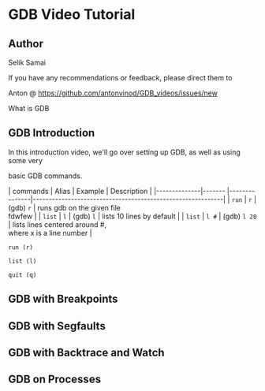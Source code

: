 # GDB Video Tutorial

Author
------
Selik Samai

If you have any recommendations or feedback, please direct them to

Anton @ https://github.com/antonvinod/GDB_videos/issues/new

What is GDB


GDB Introduction
----------------
In this introduction video, we'll go over setting up GDB, as well as using some very

basic GDB commands.

| commands     | Alias  |  Example      | Description                                                |  |--------------|------- |---------------|------------------------------------------------------------|
| `run`        | `r`    | (gdb) `r`     | runs gdb on the given file <br> fdwfew                     |
| `list`       | `l`    | (gdb) `l`     | lists 10 lines by default                                  |
| `list`       | `l #`  | (gdb) `l 20`  | lists lines centered around #,<br>where x is a line number |

`run (r)`

`list (l)`

`quit (q)`



GDB with Breakpoints
--------------------

GDB with Segfaults
------------------

GDB with Backtrace and Watch
----------------------------

GDB on Processes
----------------
